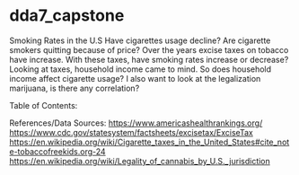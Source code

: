 # dda7_capstone

Smoking Rates in the U.S
  Have cigarettes usage decline? Are cigarette smokers quitting because of price?
  Over the years excise taxes on tobacco have increase. With these taxes, have smoking rates increase or decrease? Looking at taxes, household income came to mind. So does household income affect cigarette usage? I also want to look at the legalization marijuana, is there any correlation?

Table of Contents:


References/Data Sources:
  https://www.americashealthrankings.org/
  https://www.cdc.gov/statesystem/factsheets/excisetax/ExciseTax
  https://en.wikipedia.org/wiki/Cigarette_taxes_in_the_United_States#cite_note-tobaccofreekids.org-24
  https://en.wikipedia.org/wiki/Legality_of_cannabis_by_U.S._jurisdiction
